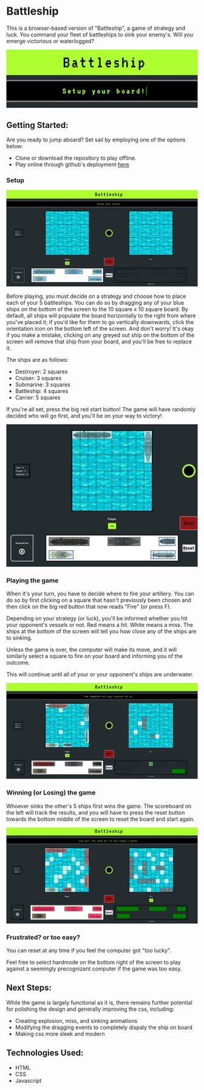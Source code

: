 # Battleship

This is a browser-based version of "Battleship", a game of strategy and luck. You command your fleet of battleships to sink your enemy's. Will you emerge victorious or waterlogged?

![Screenshot](/imgs/TitleSS.png)

## Getting Started:

Are you ready to jump aboard? Set sail by employing one of the options below:

- Clone or download the repository to play offline.
- Play online through github's deployment [here](https://mmorganj41.github.io/battleship-webgame/)

### Setup

![Setup](/imgs/SetupSS.png)

Before playing, you must decide on a strategy and choose how to place each of your 5 battleships. You can do so by dragging any of your blue ships on the bottom of the screen to the 10 square x 10 square board. By default, all ships will populate the board horizontally to the right from where you've placed it; if you'd like for them to go vertically downwards, click the orientation icon on the bottom left of the screen. And don't worry! It's okay if you make a mistake, clicking on any greyed out ship on the bottom of the screen will remove that ship from your board, and you'll be free to replace it.

The ships are as follows:
- Destroyer: 2 squares
- Cruiser: 3 squares
- Submarine: 3 squares
- Battleship: 4 squares
- Carrier: 5 squares

If you're all set, press the big red start button! The game will have randomly decided who will go first, and you'll be on your way to victory!

![Dragging](/imgs/draggingSS.png)

### Playing the game

When it's your turn, you have to decide where to fire your artillery. You can do so by first clicking on a square that hasn't previously been chosen and then click on the big red button that now reads "Fire" (or press F).

Depending on your strategy (or luck), you'll be informed whether you hit your opponent's vessels or not. Red means a hit. White means a miss. The ships at the bottom of the screen will tell you how close any of the ships are to sinking.

Unless the game is over, the computer will make its move, and it will similarly select a square to fire on your board and informing you of the outcome.

This will continue until all of your or your opponent's ships are underwater. 

![Playing](/imgs/PlayingSS.png)

### Winning (or Losing) the game

Whoever sinks the other's 5 ships first wins the game. The scoreboard on the left will track the results, and you will have to press the reset button towards the bottom middle of the screen to reset the board and start again.

![Gameover](/imgs/GameoverSS.png)

### Frustrated? or too easy?

You can reset at any time if you feel the computer got "too lucky".

Feel free to select hardmode on the bottom right of the screen to play against a seemingly precognizant computer if the game was too easy. 

## Next Steps:

While the game is largely functional as it is, there remains further potential for polishing the design and generally improving the css, including:

- Creating explosion, miss, and sinking animations
- Modifying the dragging events to completely dispaly the ship on board
- Making css more sleek and modern

## Technologies Used:

- HTML
- CSS
- Javascript


